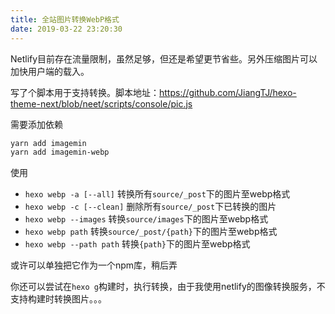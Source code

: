 ```yaml
---
title: 全站图片转换WebP格式
date: 2019-03-22 23:20:30
---
```

Netlify目前存在流量限制，虽然足够，但还是希望更节省些。另外压缩图片可以加快用户端的载入。

写了个脚本用于支持转换。脚本地址：<https://github.com/JiangTJ/hexo-theme-next/blob/neet/scripts/console/pic.js>

需要添加依赖
```bash
yarn add imagemin
yarn add imagemin-webp
```

使用
- `hexo webp -a [--all]` 转换所有`source/_post`下的图片至webp格式
- `hexo webp -c [--clean]` 删除所有`source/_post`下已转换的图片
- `hexo webp --images` 转换`source/images`下的图片至webp格式
- `hexo webp path` 转换`source/_post/{path}`下的图片至webp格式
- `hexo webp --path path` 转换`{path}`下的图片至webp格式

或许可以单独把它作为一个npm库，稍后弄

你还可以尝试在`hexo g`构建时，执行转换，由于我使用netlify的图像转换服务，不支持构建时转换图片。。。
